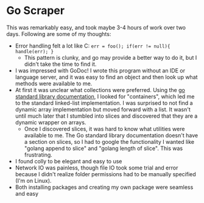 # Go Scraper
This was remarkably easy, and took maybe 3-4 hours of work over two days.
Following are some of my thoughts:
- Error handling felt a lot like C: `err = foo(); if(err != null){ handle(err);
  }`
  - This pattern is clunky, and go may provide a better way to do it, but I
    didn't take the time to find it.
- I was impressed with GoDoc! I wrote this program without an IDE or language
  server, and it was easy to find an object and then look up what methods were
  available to me.
- At first it was unclear what collections were preferred. Using the [go
  standard library documentation](https://golang.org/pkg/), I looked for
  "containers", which led me to the standard linked-list implementation. I was
  surprised to not find a dynamic array implementation but moved forward with a
  list. It wasn't until much later that I stumbled into slices and discovered
  that they are a dynamic wrapper on arrays.
  - Once I discovered slices, it was hard to know what utilities were available
    to me. The Go standard library documentation doesn't have a section on
    slices, so I had to google the functionality I wanted like "golang append
    to slice" and "golang length of slice". This was frustrating.
- I found colly to be elegant and easy to use
- Network IO was painless, though file IO took some trial and error because I
  didn't realize folder permissions had to be manually specified (I'm on
  Linux).
- Both installing packages and creating my own package were seamless and easy
